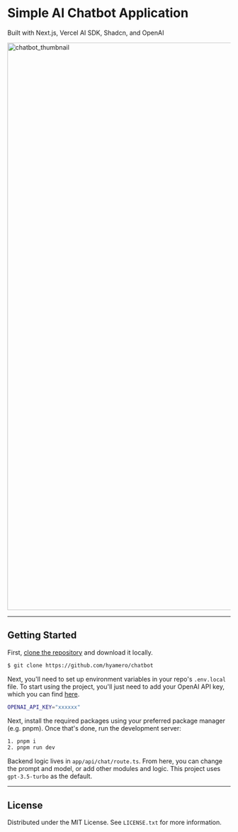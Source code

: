 # Simple AI Chatbot Application 
Built with Next.js, Vercel AI SDK, Shadcn, and OpenAI

<img width="1280" alt="chatbot_thumbnail" src="https://github.com/hyamero/chatbot/assets/78056869/7d0feda6-78cd-4ebc-ba31-213a96d8700b">

---

## Getting Started

First, [clone the repository](https://github.com/hyamero/chatbot) and download it locally.

```sh
$ git clone https://github.com/hyamero/chatbot
```

Next, you'll need to set up environment variables in your repo's `.env.local` file. To start using the project, you'll just need to add your OpenAI API key, which you can find [here](https://platform.openai.com/api-keys).

```sh
OPENAI_API_KEY="xxxxxx"
```

Next, install the required packages using your preferred package manager (e.g. pnpm). Once that's done, run the development server:

```sh
1. pnpm i
2. pnpm run dev
```

Backend logic lives in `app/api/chat/route.ts`. From here, you can change the prompt and model, or add other modules and logic. This project uses `gpt-3.5-turbo` as the default.

---

<!-- LICENSE -->
## License

Distributed under the MIT License. See `LICENSE.txt` for more information.
